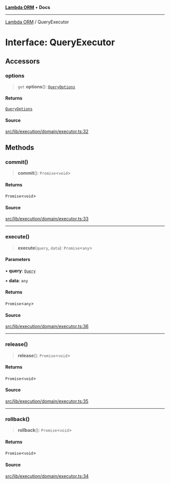 [**Lambda ORM**](../README.md) • **Docs**

***

[Lambda ORM](../README.md) / QueryExecutor

# Interface: QueryExecutor

## Accessors

### options

> `get` **options**(): [`QueryOptions`](QueryOptions.md)

#### Returns

[`QueryOptions`](QueryOptions.md)

#### Source

[src/lib/execution/domain/executor.ts:32](https://github.com/lambda-orm/lambdaorm/blob/5e6305f9bd553e15fed66cee099164eb31ee9842/src/lib/execution/domain/executor.ts#L32)

## Methods

### commit()

> **commit**(): `Promise`\<`void`\>

#### Returns

`Promise`\<`void`\>

#### Source

[src/lib/execution/domain/executor.ts:33](https://github.com/lambda-orm/lambdaorm/blob/5e6305f9bd553e15fed66cee099164eb31ee9842/src/lib/execution/domain/executor.ts#L33)

***

### execute()

> **execute**(`query`, `data`): `Promise`\<`any`\>

#### Parameters

• **query**: [`Query`](../classes/Query.md)

• **data**: `any`

#### Returns

`Promise`\<`any`\>

#### Source

[src/lib/execution/domain/executor.ts:36](https://github.com/lambda-orm/lambdaorm/blob/5e6305f9bd553e15fed66cee099164eb31ee9842/src/lib/execution/domain/executor.ts#L36)

***

### release()

> **release**(): `Promise`\<`void`\>

#### Returns

`Promise`\<`void`\>

#### Source

[src/lib/execution/domain/executor.ts:35](https://github.com/lambda-orm/lambdaorm/blob/5e6305f9bd553e15fed66cee099164eb31ee9842/src/lib/execution/domain/executor.ts#L35)

***

### rollback()

> **rollback**(): `Promise`\<`void`\>

#### Returns

`Promise`\<`void`\>

#### Source

[src/lib/execution/domain/executor.ts:34](https://github.com/lambda-orm/lambdaorm/blob/5e6305f9bd553e15fed66cee099164eb31ee9842/src/lib/execution/domain/executor.ts#L34)
